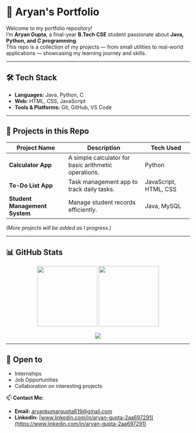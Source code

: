 # 🚀 Aryan's Portfolio

Welcome to my portfolio repository!  
I’m **Aryan Gupta**, a final-year **B.Tech CSE** student passionate about **Java, Python, and C programming**.  
This repo is a collection of my projects — from small utilities to real-world applications — showcasing my learning journey and skills.

---

## 🛠 Tech Stack
- **Languages:** Java, Python, C
- **Web:** HTML, CSS, JavaScript
- **Tools & Platforms:** Git, GitHub, VS Code

---

## 📂 Projects in this Repo
| Project Name | Description | Tech Used |
|--------------|-------------|-----------|
| **Calculator App** | A simple calculator for basic arithmetic operations. | Python |
| **To-Do List App** | Task management app to track daily tasks. | JavaScript, HTML, CSS |
| **Student Management System** | Manage student records efficiently. | Java, MySQL |

*(More projects will be added as I progress.)*

---
## 📊 GitHub Stats

<p align="center">
  <img src="https://github-readme-stats.vercel.app/api?username=Aryan-404Error-Portfolio&show_icons=true&theme=tokyonight&hide_border=true" height="165"/>
  <img src="https://streak-stats.demolab.com?user=Aryan-404Error&theme=tokyonight&hide_border=true" height="165"/>
</p>

<p align="center">
  <img src="https://github-readme-stats.vercel.app/api/top-langs/?username=Aryan-404Error-Portfolio&layout=compact&theme=tokyonight&hide_border=true"/>
</p>



---

## 🤝 Open to
- Internships  
- Job Opportunities  
- Collaboration on interesting projects

📫 **Contact Me:**  
- **Email:** aryankumargupta619@gmail.com  
- **LinkedIn:** [www.linkedin.com/in/aryan-gupta-2aa697291](https://www.linkedin.com/in/aryan-gupta-2aa697291)
